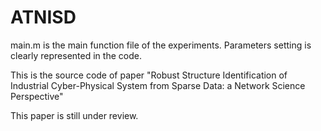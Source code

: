 # ATNISD

main.m is the main function file of the experiments. Parameters setting is clearly represented in the code.

This is the source code of paper "Robust Structure Identification of Industrial Cyber-Physical System from Sparse Data: a Network Science Perspective"

This paper is still under review.
